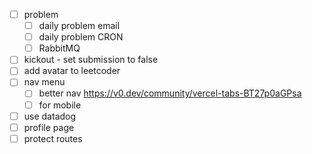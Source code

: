 - [ ] problem
  - [ ] daily problem email
  - [ ] daily problem CRON
  - [ ] RabbitMQ
- [ ] kickout - set submission to false
- [ ] add avatar to leetcoder
- [ ] nav menu
  - [ ] better nav https://v0.dev/community/vercel-tabs-BT27p0aGPsa
  - [ ] for mobile
- [ ] use datadog
- [ ] profile page
- [ ] protect routes
